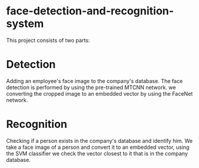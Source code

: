 # face-detection-and-recognition-system


This project consists of two parts: 

# Detection
Adding an employee's face image to the company's database.
The face detection is performed by using the pre-trained MTCNN network.
we converting the cropped image to an embedded vector by using the FaceNet network.

# Recognition
Checking if a person exists in the company's database and identify him.
We take a face image of a person and convert it to an embedded vector, using the SVM classifier we check the vector closest to it that is in the company database.
